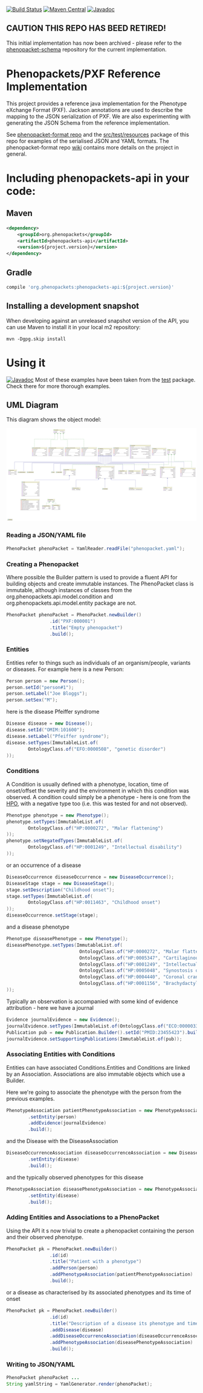 [![Build Status](https://travis-ci.org/phenopackets/phenopacket-reference-implementation.svg?branch=master)](https://travis-ci.org/phenopackets/phenopacket-reference-implementation)
[![Maven Central](https://maven-badges.herokuapp.com/maven-central/org.phenopackets/phenopackets-api/badge.svg)](https://maven-badges.herokuapp.com/maven-central/org.phenopackets/phenopackets-api)
[![Javadoc](https://javadoc-emblem.rhcloud.com/doc/org.phenopackets/phenopackets-api/badge.svg)](http://www.javadoc.io/doc/org.phenopackets/phenopackets-api)

## CAUTION THIS REPO HAS BEED RETIRED!

This initial implementation has now been archived - please refer to the [phenopacket-schema](https://github.com/phenopackets/phenopacket-schema) repository for the current implementation.

# Phenopackets/PXF Reference Implementation

This project provides a reference java implementation for the Phenotype eXchange Format (PXF). Jackson annotations are 
used to describe the mapping to the JSON serialization of PXF. We are also experimenting with generating the JSON Schema 
from the reference implementation.

See [phenopacket-format repo](https://github.com/phenopackets/phenopacket-format) and the [src/test/resources](https://github.com/phenopackets/phenopacket-reference-implementation/tree/master/src/test/resources) package of this repo for examples of 
the serialised JSON and YAML formats. The phenopacket-format repo [wiki](https://github.com/phenopackets/phenopacket-format/wiki) contains more details on the project 
in general.

# Including phenopackets-api in your code:
## Maven
```xml
<dependency>
    <groupId>org.phenopackets</groupId>
    <artifactId>phenopackets-api</artifactId>
    <version>${project.version}</version>
</dependency>
```

## Gradle
```groovy
compile 'org.phenopackets:phenopackets-api:${project.version}'
```

## Installing a development snapshot
When developing against an unreleased snapshot version of the API, you can use Maven to install it in your local m2 repository:

```
mvn -Dgpg.skip install
```

# Using it

[![Javadoc](https://javadoc-emblem.rhcloud.com/doc/org.phenopackets/phenopackets-api/badge.svg)](http://www.javadoc.io/doc/org.phenopackets/phenopackets-api)
Most of these examples have been taken from the [test](https://github.com/phenopackets/phenopacket-reference-implementation/tree/master/src/test) package.
Check there for more thorough examples. 

## UML Diagram

This diagram shows the object model:

![img](images/phenopackets-uml.png)

### Reading a JSON/YAML file
```java
PhenoPacket phenoPacket = YamlReader.readFile("phenopacket.yaml");
```

### Creating a Phenopacket
Where possible the Builder pattern is used to provide a fluent API for building objects and create immutable instances. 
The PhenoPacket class is immutable, although instances of classes from the org.phenopackets.api.model.condition and 
org.phenopackets.api.model.entity package are not.

```java
PhenoPacket phenoPacket = PhenoPacket.newBuilder()
                .id("PXF:000001")
                .title("Empty phenopacket")
                .build();
```
### Entities
Entities refer to things such as individuals of an organism/people, variants or diseases. For example here is a new Person:
```java
Person person = new Person();
person.setId("person#1");
person.setLabel("Joe Bloggs");
person.setSex("M");
```
here is the disease Pfeiffer syndrome
```java
Disease disease = new Disease();
disease.setId("OMIM:101600");
disease.setLabel("Pfeiffer syndrome");
disease.setTypes(ImmutableList.of(
        OntologyClass.of("EFO:0000508", "genetic disorder")
));
```

### Conditions
A Condition is usually defined with a phenotype, location, time of onset/offset
the severity and the environment in which this condition was observed. A condition could simply be a phenotype - here is 
one from the [HPO](http://human-phenotype-ontology.org), with a negative type too (i.e. this was tested for and not observed).
```java
Phenotype phenotype = new Phenotype();
phenotype.setTypes(ImmutableList.of(
        OntologyClass.of("HP:0000272", "Malar flattening")
));
phenotype.setNegatedTypes(ImmutableList.of(
        OntologyClass.of("HP:0001249", "Intellectual disability")
));
```
or an occurrence of a disease
```java
DiseaseOccurrence diseaseOccurrence = new DiseaseOccurrence();
DiseaseStage stage = new DiseaseStage();
stage.setDescription("Childhood onset");
stage.setTypes(ImmutableList.of(
        OntologyClass.of("HP:0011463", "Childhood onset")
));
diseaseOccurrence.setStage(stage);
```
and a disease phenotype
```java
Phenotype diseasePhenotype = new Phenotype();
diseasePhenotype.setTypes(ImmutableList.of(
                           OntologyClass.of("HP:0000272", "Malar flattening"),
                           OntologyClass.of("HP:0005347", "Cartilaginous trachea"),
                           OntologyClass.of("HP:0001249", "Intellectual disability"),
                           OntologyClass.of("HP:0005048", "Synostosis of carpal bones"),
                           OntologyClass.of("HP:0004440", "Coronal craniosynostosis"),
                           OntologyClass.of("HP:0001156", "Brachydactyly syndrome")
));
```

Typically an observation is accompanied with some kind of evidence attribution - here we have a journal
```java
Evidence journalEvidence = new Evidence();
journalEvidence.setTypes(ImmutableList.of(OntologyClass.of("ECO:0000033", "TAS")));
Publication pub = new Publication.Builder().setId("PMID:23455423").build();
journalEvidence.setSupportingPublications(ImmutableList.of(pub));
```

### Associating Entities with Conditions
Entities can have associated Conditions.Entities and Conditions are linked by an Association.
Associations are also immutable objects which use a Builder. 

Here we're going to associate the phenotype with the person from the previous examples.
```java
PhenotypeAssociation patientPhenotypeAssociation = new PhenotypeAssociation.Builder(phenotype)
        .setEntity(person)
        .addEvidence(journalEvidence)
        .build();
```
and the Disease with the DiseaseAssociation
```java
DiseaseOccurrenceAssociation diseaseOccurrenceAssociation = new DiseaseOccurrenceAssociation.Builder(diseaseOccurrence)
        .setEntity(disease)
        .build();
```
and the typically observed phenotypes for this disease
 ```java
 PhenotypeAssociation diseasePhenotypeAssociation = new PhenotypeAssociation.Builder(diseasePhenotype)
         .setEntity(disease)
         .build();
 ```

### Adding Entities and Associations to a PhenoPacket
Using the API it s now trivial to create a phenopacket containing the person and their observed phenotype. 
```java
PhenoPacket pk = PhenoPacket.newBuilder()
                .id(id)
                .title("Patient with a phenotype")
                .addPerson(person)
                .addPhenotypeAssociation(patientPhenotypeAssociation)
                .build();
```
or a disease as characterised by its associated phenotypes and its time of onset
```java
PhenoPacket pk = PhenoPacket.newBuilder()
                .id(id)
                .title("Description of a disease its phenotype and time of onset")
                .addDisease(disease)
                .addDiseaseOccurrenceAssociation(diseaseOccurrenceAssociation)
                .addPhenotypeAssociation(diseasePhenotypeAssociation)
                .build();
```

### Writing to JSON/YAML
```java
PhenoPacket phenoPacket ...
String yamlString = YamlGenerator.render(phenoPacket);
```
